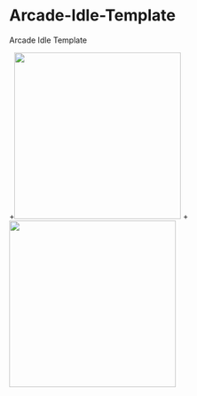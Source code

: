 # Arcade-Idle-Template
Arcade Idle Template 


+<img src="/Gifs/movie_011.gif?raw=true" width="300px">
+<img src="/Gifs/movie_009.gif?raw=true" width="300px">
